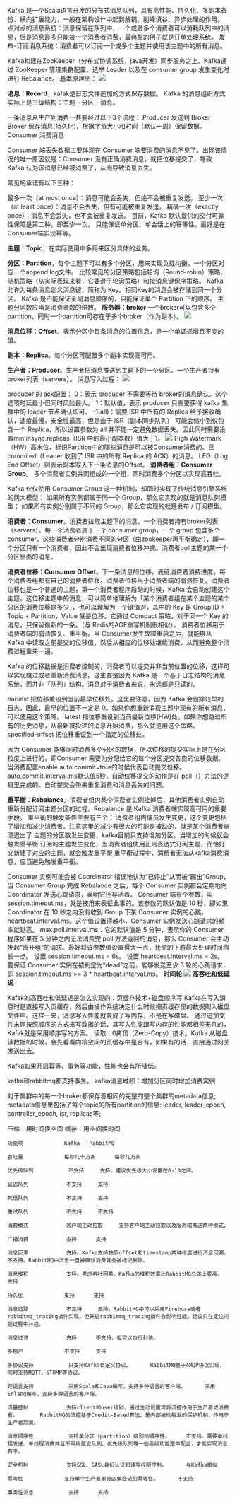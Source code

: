 Kafka 是一个Scala语言开发的分布式消息队列，具有高性能、持久化、多副本备份、横向扩展能力，一般在架构设计中起到解耦、削峰填谷、异步处理的作用。
点对点的消息系统：消息保留在队列中，一个或者多个消费者可以消耗队列中的消息，但是消息最多只能被一个消费者消费，最典型的例子就是订单处理系统。
发布-订阅消息系统：消费者可以订阅一个或多个主题并使用该主题中的所有消息。

Kafka构建在ZooKeeper（分布式协调系统，java开发）同步服务之上。Kafka通过 ZooKeeper 管理集群配置、选举 Leader 以及在 consumer group 发生变化时进行 Rebalance。
基本原理图：
![](../images/kafka基本原理.jpg)



**消息：Record**，kafak是日志文件追加的方式保存数据。
Kafka 的消息组织方式实际上是三级结构：主题 - 分区 - 消息。

一条消息从生产到消费一共要经过以下3个流程：
Producer 发送到 Broker
Broker 保存消息(持久化)，根据字节⼤⼩和时间（默认一周）保留数据。
Consumer 消费消息

Consumer 端丢失数据主要体现在 Consumer 端要消费的消息不见了。出现该情况的唯一原因就是：Consumer 没有正确消费消息，就把位移提交了，导致 Kafka 认为该消息已经被消费了，从而导致消息丢失。

常见的承诺有以下三种：

最多一次（at most once）：消息可能会丢失，但绝不会被重复发送。
至少一次（at least once）：消息不会丢失，但有可能被重复发送。
精确一次（exactly once）：消息不会丢失，也不会被重复发送。
目前，Kafka 默认提供的交付可靠性保障是第二种，即至少一次。
只能保证单分区、单会话上的幂等性。最好是在Consumer端实现幂等。

**主题：Topic**，在实际使用中多用来区分具体的业务。

**分区：Partition**，每个主题下可以有多个分区，用来实现负载均衡。一个分区对应一个append log文件。
比较常见的分区策略包括轮询（Round-robin）策略、随机策略（从实际表现来看，它要逊于轮询策略）和按消息键保序策略。
Kafka 允许为每条消息定义消息键，简称为 Key。相同Key的消息会被存储到同一个分区。
Kafka 是不能保证全局消息顺序的，只能保证单个 Partition 下的顺序。
主题分区数应当是消费者数的倍数。
**服务器：broker** 一个broker可以包含多个partition，同时一个partition可存在于多个broker（作为副本）。
![](../images/broker与partition的关系.png)


**消息位移：Offset**。表示分区中每条消息的位置信息，是一个单调递增且不变的值。

**副本：Replica**。每个分区可配置多个副本实现高可用。

**生产者：Producer**。生产者把消息推送到主题下的一个分区。一个生产者持有broker列表（servers）。
消息写入过程：
![](../images/消息写入过程.png)

producer 的 ack配置：
0：表示 producer 不需要等待 broker的消息确认。这个选项时延最小但同时风险最大。
1：默认值，表示 producer 只需要获得 kafka 集群中的 leader 节点确认即可。
-1(all)：需要 ISR 中所有的 Replica 给予接收确认，速度最慢，安全性最高，但是由于 ISR（副本同步队列） 可能会缩小到仅包含一个 Replica，所以设置参数为 all 并不能一定避免数据丢失。因此同时需要设置min.insync.replicas（ISR 中的最小副本数）值大于1。
![](../images/HW.jpeg)
High Watermark（HW）高水位，标识Partition中的哪些消息是可以被Consumer消费的。已commited（Leader 收到了 ISR 中的所有 Replica 的 ACK）的消息。
LEO（Log End Offset）则表示副本写入下一条消息的Offset。
**消费者组：Consumer Group**。
多个消费者实例共同组成的一个组，同时消费多个分区以实现高吞吐。

Kafka 仅仅使用 Consumer Group 这一种机制，却同时实现了传统消息引擎系统的两大模型：
如果所有实例都属于同一个 Group，那么它实现的就是消息队列模型；
如果所有实例分别属于不同的 Group，那么它实现的就是发布 / 订阅模型。

**消费者：Consumer**。消费者拉取主题下的消息，一个消费者持有broker列表（servers）。每一个消费者属于一个 consumer group，一个 group 包含多个 consumer，这些消费者分别消费不同的分区（由zookeeper再平衡确定），即一个分区只有一个消费者，因此不会出现消费者位移冲突。消费者pull主题的某一个分区里面的消息。

**消费者位移：Consumer Offset**。下一条消息的位移，表征消费者消费进度，每个消费者组都有自己的消费者位移。消费者位移用于消费者端的崩溃恢复。消费者位移也是一个普通的主题，第一个消费者程序启动的时候，Kafka 会自动创建这个主题。这位移主题中的消息，可以简单地理解为「某个消费者组在某个主题的某个分区的消费位移是多少」，也可以理解为一个键值对，其中的 Key 是 Group ID + Topic + Partition，Value 就是位移。它通过 Compact 策略，对于同一个 Key 的消息，只保留最新的一条。（与 Redis的AOF重写机制很相似）。
消费者位移用于消费者端的崩溃恢复、重平衡。当 Consumer发生故障重启之后，就能够从 Kafka 中读取之前提交的位移值，然后从相应的位移处继续消费，从而避免整个消费过程重来一遍。

Kafka 的位移数据是消费者控制的，消费者可以提交并非当前位置的位移，这样可以实现跳过或者重新消费消息。这主要是因为 Kafka 是一个基于日志结构的消息系统，而并非「队列」结构。消息对于消费者来说，永远都是只读的。

earliest
把位移重设到当前最早位移处。这里要注意，因为 Kafka 会删除较早的日志，因此，最早的位置不一定是 0。如果你想重新消费主题中现有的所有消息，可以使用这个策略。
latest
把位移重设到当前最新位移(HW)处。如果你想跳过所有的历史消息，从最新被投递的消息开始消费，那么就是用这个策略。
specified-offset
把位移重设到一个指定的位移处。

因为 Consumer 能够同时消费多个分区的数据，所以位移的提交实际上是在分区粒度上进行的，即Consumer 需要为分配给它的每个分区提交各自的位移数据。
当消费配置enable.auto.commit=true的时候代表自动提交位移。
auto.commit.interval.ms默认值5秒，自动位移提交的动作是在 poll（）方法的逻辑里完成的。自动提交会带来重复消费和消息丢失的问题。



**重平衡：Rebalance**。消费者组内某个消费者实例挂掉后，其他消费者实例自动重新分配订阅主题分区的过程。Rebalance 是 Kafka 消费者端实现高可用的重要手段。
重平衡的触发条件主要有三个：
消费者组内成员发生变更，这个变更包括了增加和减少消费者。注意这里的减少有很大的可能是被动的，就是某个消费者崩溃退出了
主题的分区数发生变更，kafka目前只支持增加分区，当增加的时候就会触发重平衡
订阅的主题发生变化，当消费者组使用正则表达式订阅主题，而恰好又新建了对应的主题，就会触发重平衡
重平衡过程中，消费者无法从kafka消费消息，应当避免触发重平衡。

Consumer 实例可能会被 Coordinator 错误地认为“已停止”从而被“踢出”Group，当 Consumer Group 完成 Rebalance 之后，每个 Consumer 实例都会定期地向 Coordinator 发送心跳请求，表明它还存活着。
Consumer 端有个参数，叫 session.timeout.ms，就是被用来表征此事的。该参数的默认值是 10 秒，即如果 Coordinator 在 10 秒之内没有收到 Group 下某 Consumer 实例的心跳。
heartbeat.interval.ms。这个值设置得越小，Consumer 实例发送心跳请求的频率就越高。
max.poll.interval.ms：它的默认值是 5 分钟，表示你的 Consumer 程序如果在 5 分钟之内无法消费完 poll 方法返回的消息，那么 Consumer 会主动发起“离开组”的请求。最好将该参数值设置得大一点，比你的下游最大处理时间稍长一点。
设置 session.timeout.ms = 6s。
设置 heartbeat.interval.ms = 2s。
要保证 Consumer 实例在被判定为“dead”之前，能够发送至少 3 轮的心跳请求，即 session.timeout.ms >= 3 * heartbeat.interval.ms。
**时间轮**
![](../images/20210213170330.png)
**高吞吐和低延迟**


Kafak的高吞吐和低延迟是怎么实现的：页缓存技术+磁盘顺序写
Kafka在写入消息时是直接写入页缓存，然后由操作系统决定什么时候把页缓存里的数据刷入磁盘文件中。这样一来，消息写入性能就变成了写内存，不是在写磁盘。
通过追加文件末尾按照顺序的方式来写数据的话，其写入性能跟写内存的性能都相差无几的，Kafak就是采用顺序写的方案。
读取：0拷贝（Zero-Copy）技术。Kafka 从磁盘读数据的时候，会先看看内核空间的页缓存中是否有，如果有的话，直接通过网关发送出去。

Kafka如果开启幂等、事务等功能，性能也会有所降低。

kafka和rabbitmq都支持事务。
kafka消息堆积：增加分区同时增加消费实例

对于集群中的每一个broker都保存着相同的完整的整个集群的metadata信息;
metadata信息里包括了每个topic的所有partition的信息: leader, leader_epoch, controller_epoch, isr, replicas等;

压缩：用时间换空间
缓存：用空间换时间

	功能项				Kafka	RabbitMQ

	吞吐量				每秒几十万条		每秒几万条

	优先级队列			不支持		支持。建议优先级大小设置在0-10之间。

	延迟队列			不支持		支持

	死信队列			不支持		支持

	重试队列			不支持		不支持

	消费模式			客户端主动拉取		支持客户端主动拉取以及服务端推送两种模式。

	广播消费			支持		支持

	消息回溯			支持。Kafka支持按照offset和timestamp两种维度进行消息回溯。		不支持。RabbitMQ中消息一旦被确认消费就会被标记删除。

	消息堆积			支持。考虑吞吐因素，Kafka的堆积效率比RabbitMQ总体上要高。		支持

	持久化				支持		支持

	消息追踪			不支持		支持。RabbitMQ中可以采用Firehose或者rabbitmq_tracing插件实现，但开启rabbitmq_tracing插件会影响性能，建议只在定位问题过程中开启。

	消息过滤			支持		不支持，但可以自行封装。

	多租户				不支持		支持

	多协议支持			只支持Kafka自定义协议。		RabbitMQ基于AMQP协议实现，同时支持MQTT、STOMP等协议。

	跨语言支持			采用Scala和Java编写，支持多种语言的客户端。		采用Erlang编写，支持多种语言的客户端。

	流量控制			支持client和user级别，通过主动设置可将流控作用于生产者或消费者。		RabbitMQ的流控基于Credit-Based算法，是内部被动触发的保护机制，作用于生产者层面。

	消息顺序性			支持单分区（partition）级别的顺序性。		不支持。需要单线程发送、单线程消费并且不采用延迟队列、优先级队列等一些高级功能整体配合，才能实现消息有序。

	安全机制			支持SSL、SASL身份认证和读写权限控制。		与Kafka相似

	幂等性				支持单个生产者单分区单会话的幂等性。		不支持

	事务性消息			支持		支持